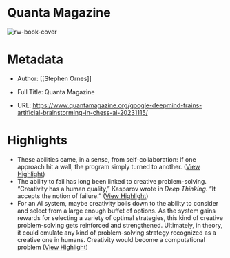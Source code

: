 # Quanta Magazine

![rw-book-cover](https://d2r55xnwy6nx47.cloudfront.net/uploads/2023/11/CreativeChess-byNashWeerasekera-Social.webp)

# Metadata
- Author: [[Stephen Ornes]]
- Full Title: Quanta Magazine

- URL: https://www.quantamagazine.org/google-deepmind-trains-artificial-brainstorming-in-chess-ai-20231115/

# Highlights
- These abilities came, in a sense, from self-collaboration: If one approach hit a wall, the program simply turned to another. ([View Highlight](https://read.readwise.io/read/01hfa9kyd2t14vyv2c4ea0qfkr))
- The ability to fail has long been linked to creative problem-solving. “Creativity has a human quality,” Kasparov wrote in *Deep Thinking*. “It accepts the notion of failure.” ([View Highlight](https://read.readwise.io/read/01hfa9pq9gedet2vdetfaz6rn9))
- For an AI system, maybe creativity boils down to the ability to consider and select from a large enough buffet of options. As the system gains rewards for selecting a variety of optimal strategies, this kind of creative problem-solving gets reinforced and strengthened. Ultimately, in theory, it could emulate any kind of problem-solving strategy recognized as a creative one in humans. Creativity would become a computational problem ([View Highlight](https://read.readwise.io/read/01hfa9wm8bf3yqf7y9b447pz4d))
